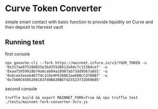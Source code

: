 # Curve Token Converter 
simple smart contact with basic function to provide liquidity on Curve and then deposit to Harvest vault

## Running test 

first console
```
npx ganache-cli --fork https://mainnet.infura.io/v3/YOUR_TOKEN -u '0x317ae07510d655e3bd355d8612e8dc7c1538dcef' -u '0xaaf5959918b74a6cab04a18987ab73dd9567a8d1' -u '0x8cee3eeab46774c1CDe4F6368E3ae68BcCd760Bf' -u '0x7b00C6505266C837d8BA30BEfd25523f32D69885'
```
second console
```
truffle build && export MAINNET_FORK=True && npx truffle test ./tests/mainnet-fork-converter-3crv.js
```
